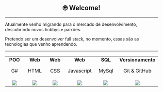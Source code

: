 <h2 align="center"> 🤓 Welcome!</h2>

<hr />

<p>Atualmente venho migrando para o mercado de desenvolvimento, descobrindo novos hobbys e paixões.</p>
<p>Pretendo ser um desenvolver full stack, no momento, essas são as tecnologias que venho aprendendo.</p>

<hr />

<table align='center' width="100">
<tr>
     <tr>
        <td align='center'>
            <strong>POO</strong>
            <p>G#</p>
        </td>
     <td align='center'>
            <strong>Web</strong>
            <p>HTML</p>
        </td>
          <td align='center'>
            <strong>Web</strong>
            <p>CSS</p>
        </td>
          <td align='center'>
            <strong>Web</strong>
            <p>Javascript</p>
        </td>
          <td align='center'>
            <strong>SQL</strong>
            <p>MySql</p>
        </td>
          <td align='center'>
            <strong>Versionamento</strong>
            <p>Git & GitHub</p>
        </td>
    </tr>
    <tr>
          <td align='center' width="120">
             <img src="https://cdn.jsdelivr.net/gh/devicons/devicon@latest/icons/csharp/csharp-original.svg">
          </td>
          <td align='center' width="120">
             <img src="https://cdn.jsdelivr.net/gh/devicons/devicon@latest/icons/html5/html5-original.svg">
          </td>
         <td align='center' width="120">
             <img src="https://cdn.jsdelivr.net/gh/devicons/devicon@latest/icons/css3/css3-original.svg">
         </td>
         <td align='center' width="120">
             <img src="https://cdn.jsdelivr.net/gh/devicons/devicon@latest/icons/javascript/javascript-original.svg">
         </td>
         <td align='center' width="120">
             <img src="https://cdn.jsdelivr.net/gh/devicons/devicon@latest/icons/mysql/mysql-original-wordmark.svg">
         </td>
          <td align='center' width="120">
            <img src="https://cdn.jsdelivr.net/gh/devicons/devicon@latest/icons/git/git-original.svg">
        </td>
    </tr>
</table>
